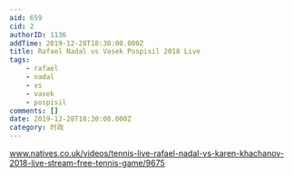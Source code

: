 ```yaml
---
aid: 659
cid: 2
authorID: 1136
addTime: 2019-12-28T18:30:00.000Z
title: Rafael Nadal vs Vasek Pospisil 2018 Live
tags:
    - rafael
    - nadal
    - vs
    - vasek
    - pospisil
comments: []
date: 2019-12-28T18:30:00.000Z
category: 时政
---
```


www.natives.co.uk/videos/tennis-live-rafael-nadal-vs-karen-khachanov-2018-live-stream-free-tennis-game/9675
